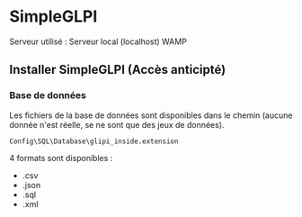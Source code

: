 # SimpleGLPI

Serveur utilisé : Serveur local (localhost) WAMP

## Installer SimpleGLPI (Accès anticipté)
### Base de données 
Les fichiers de la base de données sont disponibles dans le chemin (aucune donnée n'est réelle, se ne sont que des jeux de données).

```
Config\SQL\Database\glipi_inside.extension
```

4 formats sont disponibles :
- .csv
- .json
- .sql
- .xml